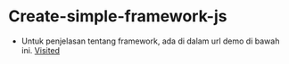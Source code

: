 # Create-simple-framework-js

- Untuk penjelasan tentang framework, ada di dalam url demo di bawah ini.
<a href="https://gundowijoyo.github.io/Create-simple-framework-js/">Visited</a>
